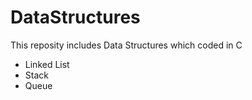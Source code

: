 # DataStructures

This reposity includes Data Structures which coded in C

- Linked List
- Stack
- Queue
